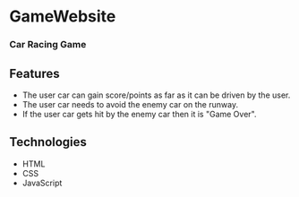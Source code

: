 # GameWebsite
### Car Racing Game

## Features
* The user car can gain score/points as far as it can be driven by the user.
* The user car needs to avoid the enemy car on the runway.
* If the user car gets hit by the enemy car then it is "Game Over".

## Technologies
* HTML
* CSS
* JavaScript
